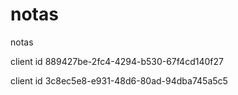 # notas
notas



client id 889427be-2fc4-4294-b530-67f4cd140f27

client id 3c8ec5e8-e931-48d6-80ad-94dba745a5c5
